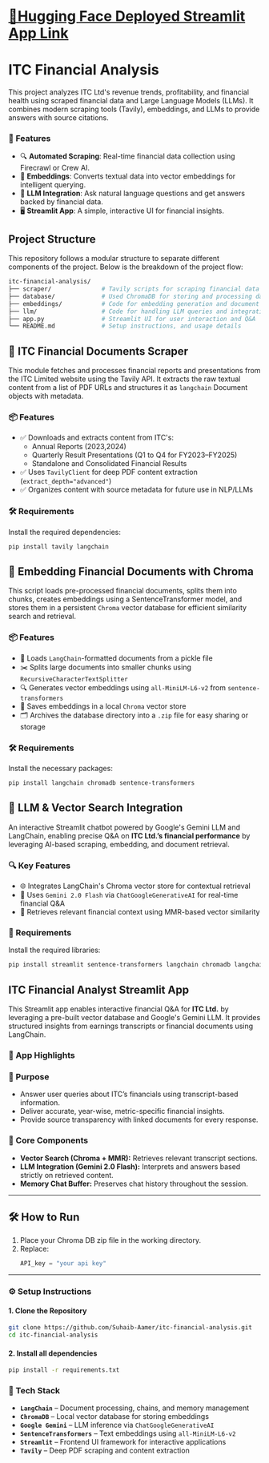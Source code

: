 # [🤗Hugging Face Deployed Streamlit App Link](https://huggingface.co/spaces/NeonSamurai/ITC-Financial-Analyzer)

# ITC Financial Analysis

This project analyzes ITC Ltd's revenue trends, profitability, and financial health using scraped financial data and Large Language Models (LLMs). It combines modern scraping tools (Tavily), embeddings, and LLMs to provide answers with source citations.

### 🚀 Features

- 🔍 **Automated Scraping**: Real-time financial data collection using Firecrawl or Crew AI.
- 🧠 **Embeddings**: Converts textual data into vector embeddings for intelligent querying.
- 💬 **LLM Integration**: Ask natural language questions and get answers backed by financial data.
- 🖥 **Streamlit App**: A simple, interactive UI for financial insights.

## Project Structure

This repository follows a modular structure to separate different components of the project. Below is the breakdown of the project flow:

```bash
itc-financial-analysis/  
├── scraper/              # Tavily scripts for scraping financial data
├── database/             # Used ChromaDB for storing and processing data along with Embeddings
├── embeddings/           # Code for embedding generation and document chunking
├── llm/                  # Code for handling LLM queries and integration
├── app.py                # Streamlit UI for user interaction and Q&A
└── README.md             # Setup instructions, and usage details
```

## 📄 ITC Financial Documents Scraper

This module fetches and processes financial reports and presentations from the ITC Limited website using the Tavily API. It extracts the raw textual content from a list of PDF URLs and structures it as `langchain` Document objects with metadata.

### 📦 Features

- ✅ Downloads and extracts content from ITC's:
  - Annual Reports (2023,2024)
  - Quarterly Result Presentations (Q1 to Q4 for FY2023–FY2025)
  - Standalone and Consolidated Financial Results
- ✅ Uses `TavilyClient` for deep PDF content extraction (`extract_depth="advanced"`)
- ✅ Organizes content with source metadata for future use in NLP/LLMs

### 🛠 Requirements

Install the required dependencies:

```bash
pip install tavily langchain
```

## 🧠 Embedding Financial Documents with Chroma

This script loads pre-processed financial documents, splits them into chunks, creates embeddings using a SentenceTransformer model, and stores them in a persistent `Chroma` vector database for efficient similarity search and retrieval.

### 📦 Features

- 📄 Loads `LangChain`-formatted documents from a pickle file
- ✂️ Splits large documents into smaller chunks using `RecursiveCharacterTextSplitter`
- 🔍 Generates vector embeddings using `all-MiniLM-L6-v2` from `sentence-transformers`
- 🧱 Saves embeddings in a local `Chroma` vector store
- 🗂 Archives the database directory into a `.zip` file for easy sharing or storage

### 🛠 Requirements

Install the necessary packages:

```bash
pip install langchain chromadb sentence-transformers
```


## 🤖 LLM & Vector Search Integration

An interactive Streamlit chatbot powered by Google's Gemini LLM and LangChain, enabling precise Q&A on **ITC Ltd.’s financial performance** by leveraging AI-based scraping, embedding, and document retrieval.

### 🔍 Key Features

- 🌐 Integrates LangChain's Chroma vector store for contextual retrieval
- 🧠 Uses `Gemini 2.0 Flash` via `ChatGoogleGenerativeAI` for real-time financial Q&A
- 🧾 Retrieves relevant financial context using MMR-based vector similarity

### 🧰 Requirements

Install the required libraries:

```bash
pip install streamlit sentence-transformers langchain chromadb langchain-google-genai
```

## ITC Financial Analyst Streamlit App

This Streamlit app enables interactive financial Q&A for **ITC Ltd.** by leveraging a pre-built vector database and Google's Gemini LLM. It provides structured insights from earnings transcripts or financial documents using LangChain.

### 🚀 App Highlights

### 🎯 Purpose
- Answer user queries about ITC’s financials using transcript-based information.
- Deliver accurate, year-wise, metric-specific financial insights.
- Provide source transparency with linked documents for every response.

### 🧩 Core Components
- **Vector Search (Chroma + MMR):** Retrieves relevant transcript sections.
- **LLM Integration (Gemini 2.0 Flash):** Interprets and answers based strictly on retrieved content.
- **Memory Chat Buffer:** Preserves chat history throughout the session.

---

## 🛠 How to Run

1. Place your Chroma DB zip file in the working directory.
2. Replace:
   ```python
   API_key = "your api key"
   ```
---
### ⚙️ Setup Instructions

#### 1. Clone the Repository

```bash
git clone https://github.com/Suhaib-Aamer/itc-financial-analysis.git
cd itc-financial-analysis
```
#### 2. Install all dependencies

```bash
pip install -r requirements.txt
```

### 🧠 Tech Stack

- **`LangChain`** – Document processing, chains, and memory management
- **`ChromaDB`** – Local vector database for storing embeddings
- **`Google Gemini`** – LLM inference via `ChatGoogleGenerativeAI`
- **`SentenceTransformers`** – Text embeddings using `all-MiniLM-L6-v2`
- **`Streamlit`** – Frontend UI framework for interactive applications
- **`Tavily`** – Deep PDF scraping and content extraction

